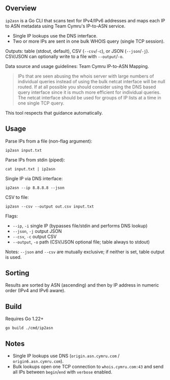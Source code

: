 ## Overview

`ip2asn` is a Go CLI that scans text for IPv4/IPv6 addresses and maps each IP to ASN metadata using Team Cymru's IP-to-ASN service.

- Single IP lookups use the DNS interface.
- Two or more IPs are sent in one bulk WHOIS query (single TCP session).

Outputs: table (stdout, default), CSV (`--csv`/`-c`), or JSON (`--json`/`-j`). CSV/JSON can optionally write to a file with `--output`/`-o`.

Data source and usage guidelines: Team Cymru IP-to-ASN Mapping.

> IPs that are seen abusing the whois server with large numbers of individual queries instead of using the bulk netcat interface will be null routed. If at all possible you should consider using the DNS based query interface since it is much more efficient for individual queries. The netcat interface should be used for groups of IP lists at a time in one single TCP query.

This tool respects that guidance automatically.

## Usage

Parse IPs from a file (non-flag argument):

```
ip2asn input.txt
```

Parse IPs from stdin (piped):

```
cat input.txt | ip2asn
```

Single IP via DNS interface:

```
ip2asn --ip 8.8.8.8 --json
```

CSV to file:

```
ip2asn --csv --output out.csv input.txt
```

Flags:

- `--ip`, `-i` single IP (bypasses file/stdin and performs DNS lookup)
- `--json`, `-j` output JSON
- `--csv`, `-c` output CSV
- `--output`, `-o` path (CSV/JSON optional file; table always to stdout)

Notes: `--json` and `--csv` are mutually exclusive; if neither is set, table output is used.

## Sorting

Results are sorted by ASN (ascending) and then by IP address in numeric order (IPv4 and IPv6 aware).

## Build

Requires Go 1.22+

```
go build ./cmd/ip2asn
```

## Notes

- Single IP lookups use DNS (`origin.asn.cymru.com` / `origin6.asn.cymru.com`).
- Bulk lookups open one TCP connection to `whois.cymru.com:43` and send all IPs between `begin`/`end` with `verbose` enabled.
